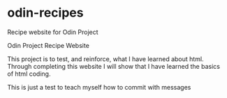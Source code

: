 # odin-recipes
Recipe website for Odin Project

Odin Project Recipe Website

This project is to test, and reinforce, what I have learned about html. Through completing this website I will show that I have learned the basics of html coding.

This is just a test to teach myself how to commit with messages
